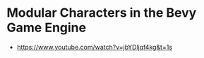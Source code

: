 

# Modular Characters in the Bevy Game Engine
 * https://www.youtube.com/watch?v=jbYDljqf4kg&t=1s


 


